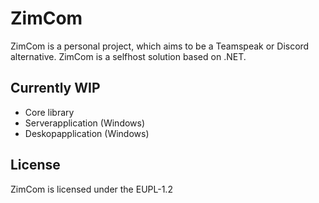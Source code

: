 # ZimCom

ZimCom is a personal project, which aims to be a Teamspeak or Discord alternative. ZimCom is a selfhost solution based on .NET.

## Currently WIP

- Core library
- Serverapplication (Windows)
- Deskopapplication (Windows)

## License

ZimCom is licensed under the EUPL-1.2